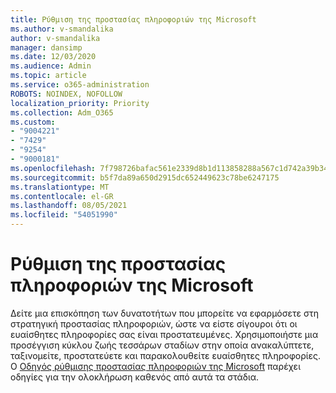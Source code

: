 ```yaml
---
title: Ρύθμιση της προστασίας πληροφοριών της Microsoft
ms.author: v-smandalika
author: v-smandalika
manager: dansimp
ms.date: 12/03/2020
ms.audience: Admin
ms.topic: article
ms.service: o365-administration
ROBOTS: NOINDEX, NOFOLLOW
localization_priority: Priority
ms.collection: Adm_O365
ms.custom:
- "9004221"
- "7429"
- "9254"
- "9000181"
ms.openlocfilehash: 7f798726bafac561e2339d8b1d113858288a567c1d742a39b34cb86731a68b68
ms.sourcegitcommit: b5f7da89a650d2915dc652449623c78be6247175
ms.translationtype: MT
ms.contentlocale: el-GR
ms.lasthandoff: 08/05/2021
ms.locfileid: "54051990"
---
```

# <a name="set-up-microsoft-information-protection"></a>Ρύθμιση της προστασίας πληροφοριών της Microsoft

Δείτε μια επισκόπηση των δυνατοτήτων που μπορείτε να εφαρμόσετε στη στρατηγική προστασίας πληροφοριών, ώστε να είστε σίγουροι ότι οι ευαίσθητες πληροφορίες σας είναι προστατευμένες. Χρησιμοποιήστε μια προσέγγιση κύκλου ζωής τεσσάρων σταδίων στην οποία ανακαλύπτετε, ταξινομείτε, προστατεύετε και παρακολουθείτε ευαίσθητες πληροφορίες. Ο [Οδηγός ρύθμισης προστασίας πληροφοριών της Microsoft](https://go.microsoft.com/fwlink/?linkid=2146619) παρέχει οδηγίες για την ολοκλήρωση καθενός από αυτά τα στάδια.
